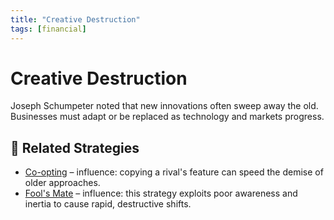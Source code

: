 ```yaml
---
title: "Creative Destruction"
tags: [financial]
---
```


# Creative Destruction

Joseph Schumpeter noted that new innovations often sweep away the old. Businesses must adapt or be replaced as technology and markets progress.

## 🔀 Related Strategies

- [Co-opting](/strategies/ecosystem/co-opting) – influence: copying a rival's feature can speed the demise of older approaches.
- [Fool's Mate](/strategies/attacking/fool-s-mate) – influence: this strategy exploits poor awareness and inertia to cause rapid, destructive shifts.

